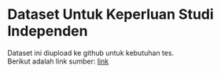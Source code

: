 # Dataset Untuk Keperluan Studi Independen

Dataset ini diupload ke github untuk kebutuhan tes.<br />
Berikut adalah link sumber: [link](https://mavenanalytics.io/data-playground?page=4&pageSize=5)
